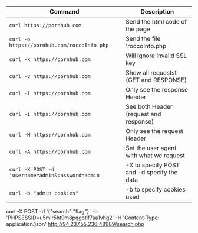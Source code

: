 

| Command                                           | Description                                |
| ------------------------------------------------- | ------------------------------------------ |
| `curl https://pornhub.com`                        | Send the html code of the page             |
| `curl -o https://pornhub.com/roccoInfo.php`       | Send the file 'roccoInfo.php'              |
| `curl -k https://pornhub.com`                     | Will ignore invalid SSL key                |
| `curl -v https://pornhub.com`                     | Show all requestst (GET and RESPONSE)      |
| `curl -I https://pornhub.com`                     | Only see the response Header               |
| `curl -i https://pornhub.com`                     | See both Header (request and response)     |
| `curl -H https://pornhub.com`                     | Only see the request Header                |
| `curl -A https://pornhub.com`                     | Set the user agent with what we request    |
| `curl -X POST -d 'username=admin&password=admin'` | -X to specify POST and -d specify the data |
| `curl -b "admin cookies"`                         | -b to specify cookies used                 |
curl -X POST -d '{"search":"flag"}' -b 'PHPSESSID=u5mlr5ht9m8pqgotif7aa1vhg2' -H 'Content-Type: application/json' http://94.237.55.236:48989/search.php
